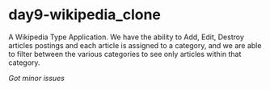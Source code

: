 # day9-wikipedia_clone

A Wikipedia Type Application. We have the ability to Add, Edit, Destroy articles postings and each article is assigned to a category, and we are able to filter between the various categories to see only articles within that category.

*Got minor issues* 
